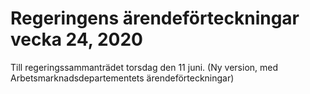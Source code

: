 # Regeringens ärendeförteckningar vecka 24, 2020

Till regeringssammanträdet torsdag den 11 juni. (Ny version, med Arbetsmarknadsdepartementets ärendeförteckningar)
